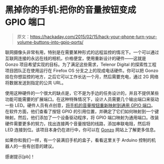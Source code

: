 # 黑掉你的手机:把你的音量按钮变成 GPIO 端口

> 原文：<https://hackaday.com/2015/02/15/hack-your-phone-turn-your-volume-buttons-into-gpio-ports/>

联网摄像头非常有用，特别是在需要某种形式的远程监控的情况下。一个可以通过互联网连接的永远在线的相机，价格便宜，使用重新设计的硬件——这就是 Gonzo 项目希望实现的目标。为了满足这些需求，Telenor Digital 的探索性工程项目团队正在使用运行在 Firefox OS 分支之上的现成电话硬件。你可以把 Gonzo 挂在你想监控的地方，之后它可以工作长达一个月，然后需要充电，通过 2G 网络将数据发送到指定的公共 URL。

使用这种硬件的一个很大的缺点是，它不是为手边的任务设计的，并且不提供某些功能可能需要的扩展端口。在这种特殊情况下，设计人员需要几个输出端口来驱动一些 LED。硬件人员有点创意，[将手机的音量按钮重新映射到通用 GPIO 端口](http://ee.telenor.io/gonzo/hardware/2015/02/10/gpio.html)。在软件方面，他们查看了按钮 GPIO 的引用位置，并确定了它们如何映射到一个键映射。然后，他们添加了一个设备驱动程序，将 GPIO 端口映射为通用端口。改装硬件需要更多的努力，找出连接两个音量按钮的线路，添加串联电阻，然后将 LED 连接到位。该项目本身仍在进行中，你可以在 [Gonzo](http://ee.telenor.io/about-gonzo/) 网站上了解更多信息。

如果你和我们一样，有一个装满旧手机的盒子，看看这里关于 Arduino 控制的机器人的一些有创意的建议。

感谢提示[pb]！